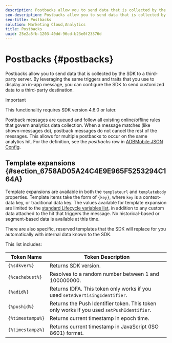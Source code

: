 ```yaml
---
description: Postbacks allow you to send data that is collected by the SDK to a third-party server. By leveraging the same triggers and traits that you use to display an in-app message, you can configure the SDK to send customized data to a third-party destination.
seo-description: Postbacks allow you to send data that is collected by the SDK to a third-party server. By leveraging the same triggers and traits that you use to display an in-app message, you can configure the SDK to send customized data to a third-party destination.
seo-title: Postbacks
solution: Marketing Cloud,Analytics
title: Postbacks
uuid: 25e2a5fb-1203-40dd-96cd-b23e0f23376d
---
```


# Postbacks {#postbacks}

Postbacks allow you to send data that is collected by the SDK to a third-party server. By leveraging the same triggers and traits that you use to display an in-app message, you can configure the SDK to send customized data to a third-party destination.

>[!IMPORTANT]
>
>This functionality requires SDK version 4.6.0 or later.

Postback messages are queued and follow all existing online/offline rules that govern analytics data collection. When a message matches (like shown-messages do), postback messages do not cancel the rest of the messages. This allows for multiple postbacks to occur on the same analytics hit. For the definition, see the *postbacks* row in [ADBMobile JSON Config](/help/ios/configuration/json-config/json-config.md).

## Template expansions {#section_6758AD05A24C4E9E965F5253294C164A}

Template expansions are available in both the `templateurl` and `templatebody` properties. Template items take the form of `{key}`, where `key` is a context-data key, or traditional data key. The values available for template expansion are limited to the [standard Lifecycle variables list](/help/ios/metrics.md), in addition to any custom data attached to the hit that triggers the message. No historical-based or segment-based data is available at this time.

There are also specific, reserved templates that the SDK will replace for you automatically with internal data known to the SDK.

This list includes: 

| Token Name | Token Description |
|--- |--- |
|`{%sdkver%}`|Returns SDK version.|
|`{%cachebust%}`|Resolves to a random number between 1 and 100000000.|
|`{%adid%}`|Returns IDFA. This token only works if you used  `setAdvertisingIdentifier`.|
|`{%pushid%}`|Returns the Push Identifier token. This token only works if you used `setPushIdentifier`.|
|`{%timestampu%}`|Returns current timestamp in epoch time.|
|`{%timestampz%}`|Returns current timestamp in JavaScript (ISO 8601) format.|